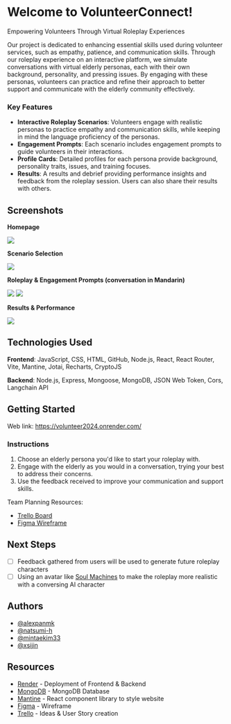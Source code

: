 # Welcome to VolunteerConnect!

Empowering Volunteers Through Virtual Roleplay Experiences

Our project is dedicated to enhancing essential skills used during volunteer services, such as empathy, patience, and communication skills. Through our roleplay experience on an interactive platform, we simulate conversations with virtual elderly personas, each with their own background, personality, and pressing issues. By engaging with these personas, volunteers can practice and refine their approach to better support and communicate with the elderly community effectively.

### Key Features

- **Interactive Roleplay Scenarios**: Volunteers engage with realistic personas to practice empathy and communication skills, while keeping in mind the language proficiency of the personas.
- **Engagement Prompts**: Each scenario includes engagement prompts to guide volunteers in their interactions.
- **Profile Cards**: Detailed profiles for each persona provide background, personality traits, issues, and training focuses.
- **Results**: A results and debrief providing performance insights and feedback from the roleplay session. Users can also share their results with others.

## Screenshots

**Homepage**

<img src="https://i.imgur.com/sGy3AQG.png">

**Scenario Selection**

<img src="https://i.imgur.com/EoDTkMD.png">

**Roleplay & Engagement Prompts (conversation in Mandarin)**

<img src="https://i.imgur.com/eYEYbTR.png">
<img src="https://i.imgur.com/3B57OjH.png">

**Results & Performance**

<img src="https://i.imgur.com/O7o7jX7.png">

## Technologies Used

**Frontend**: JavaScript, CSS, HTML, GitHub, Node.js, React, React Router, Vite, Mantine, Jotai, Recharts, CryptoJS

**Backend**: Node.js, Express, Mongoose, MongoDB, JSON Web Token, Cors, Langchain API

## Getting Started

Web link: https://volunteer2024.onrender.com/

### Instructions

1. Choose an elderly persona you'd like to start your roleplay with.
2. Engage with the elderly as you would in a conversation, trying your best to address their concerns.
3. Use the feedback received to improve your communication and support skills.

Team Planning Resources:

- [Trello Board](https://trello.com/b/BwURx6DS/hacksingapore2024)
- [Figma Wireframe](https://www.figma.com/design/Hieytz57rddWCiOOydTNPZ/Hacksingapore?node-id=66-21&t=r5HxiZg9TsAEM1U6-0)

## Next Steps

- [ ] Feedback gathered from users will be used to generate future roleplay characters
- [ ] Using an avatar like [Soul Machines](https://www.soulmachines.com/) to make the roleplay more realistic with a conversing AI character

## Authors

- [@alexpanmk](https://github.com/alexpanmk)
- [@natsumi-h](https://github.com/natsumi-h)
- [@mintaekim33](https://github.com/mintaekim33)
- [@xsijin](https://github.com/xsijin)

## Resources

- [Render](https://render.com/) - Deployment of Frontend & Backend
- [MongoDB](https://www.mongodb.com/) - MongoDB Database
- [Mantine](https://mantine.dev/) - React component library to style website
- [Figma](https://figma.com) - Wireframe
- [Trello](https://trello.com) - Ideas & User Story creation
